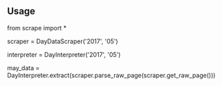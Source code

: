## Usage
from scrape import *

scraper = DayDataScraper('2017', '05')

interpreter = DayInterpreter('2017', '05')

may_data = DayInterpreter.extract(scraper.parse_raw_page(scraper.get_raw_page()))

